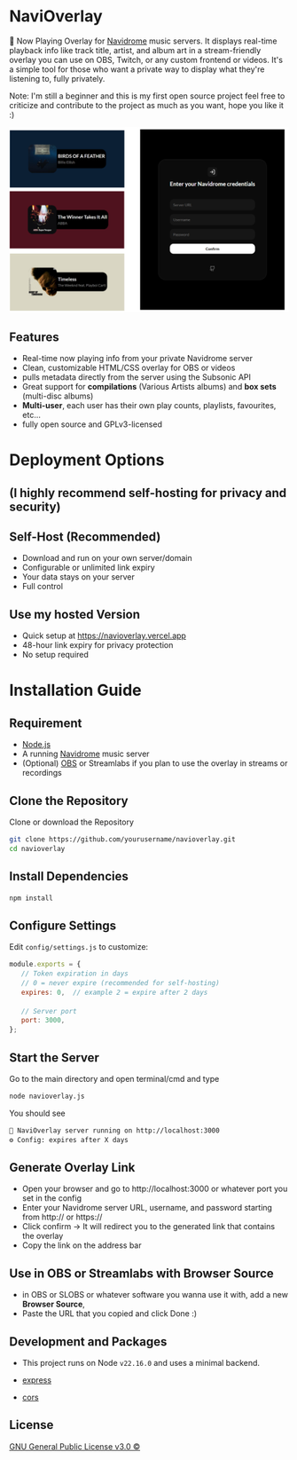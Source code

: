 # NaviOverlay

🎵 Now Playing Overlay for [Navidrome](https://github.com/navidrome/navidrome/) music servers. It displays real-time playback info like track title, artist, and album art in a stream-friendly overlay you can use on OBS, Twitch, or any custom frontend or videos.
It's a simple tool for those who want a private way to display what they're listening to, fully privately.

Note: I'm still a beginner and this is my first open source project feel free to criticize and contribute to the project as much as you want, hope you like it :)

![](./showcase/Showcase.png)

## Features
 
 - Real-time now playing info from your private Navidrome server
 - Clean, customizable HTML/CSS overlay for OBS or videos
 - pulls metadata directly from the server using the Subsonic API
 - Great support for **compilations** (Various Artists albums) and **box sets** (multi-disc albums)
 - **Multi-user**, each user has their own play counts, playlists, favourites, etc...
 - fully open source and GPLv3-licensed

# Deployment Options
## (I highly recommend self-hosting for privacy and security)

##  Self-Host (Recommended) 
- Download and run on your own server/domain
- Configurable or unlimited link expiry
- Your data stays on your server
- Full control

## Use my hosted Version 
- Quick setup at https://navioverlay.vercel.app
- 48-hour link expiry for privacy protection
- No setup required 

# Installation Guide

## Requirement
- [Node.js](https://nodejs.org/en/download)
- A running [Navidrome](https://github.com/navidrome/navidrome/) music server
- (Optional) [OBS](https://obsproject.com/) or Streamlabs if you plan to use the overlay in streams or recordings

## Clone the Repository 
 Clone or download the Repository
```bash
git clone https://github.com/yourusername/navioverlay.git
cd navioverlay
```

## Install Dependencies
```bash
npm install
```
## Configure Settings
 Edit ```config/settings.js``` to customize:

 ```js
module.exports = {
    // Token expiration in days
    // 0 = never expire (recommended for self-hosting)
    expires: 0,  // example 2 = expire after 2 days 

    // Server port
    port: 3000,
};
```

## Start the Server
 Go to the main directory and open terminal/cmd and type
```bash
node navioverlay.js
```
You should see 
```bash
🎵 NaviOverlay server running on http://localhost:3000
⚙️ Config: expires after X days
```

## Generate Overlay Link 
- Open your browser and go to http://localhost:3000 or whatever port you set in the config
- Enter your Navidrome server URL, username, and password starting from http:// or https://
- Click confirm -> It will redirect you to the generated link that contains the overlay
- Copy the link on the address bar 

## Use in OBS or Streamlabs with Browser Source
- in OBS or SLOBS or whatever software you wanna use it with, add a new **Browser Source**,
- Paste the URL that you copied and click Done :)

## Development and Packages
- This project runs on Node ```v22.16.0``` and uses a minimal backend.

- [express](https://www.npmjs.com/package/express)

- [cors](https://www.npmjs.com/package/cors)

## License

[GNU General Public License v3.0 ©](https://github.com/DaveKai/NaviOverlay/blob/main/LICENSE)

